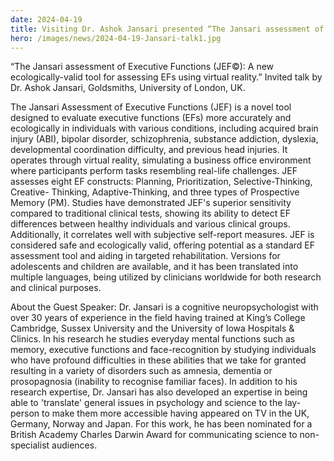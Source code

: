 ```yaml
---
date: 2024-04-19
title: Visiting Dr. Ashok Jansari presented “The Jansari assessment of Executive Functions (JEF©), A new ecologically-valid tool for assessing EFs using virtual reality.”
hero: /images/news/2024-04-19-Jansari-talk1.jpg
---
```

 
“The Jansari assessment of Executive Functions (JEF©): A new ecologically-valid tool for assessing EFs using virtual reality.”
Invited talk by Dr. Ashok Jansari, Goldsmiths, University of London, UK.


The Jansari Assessment of Executive Functions (JEF) is a novel tool designed to evaluate executive functions (EFs) more accurately and ecologically in individuals with various conditions, including acquired brain injury (ABI), bipolar disorder, schizophrenia, substance addiction, dyslexia, developmental coordination difficulty, and previous head injuries. It operates through virtual reality, simulating a business office environment where participants perform tasks resembling real-life challenges. JEF assesses eight EF constructs: Planning, Prioritization, Selective-Thinking, Creative- Thinking, Adaptive-Thinking, and three types of Prospective Memory (PM). Studies have demonstrated JEF's superior sensitivity compared to traditional clinical tests, showing its ability to detect EF differences between healthy individuals and various clinical groups. Additionally, it correlates well with subjective self-report measures. JEF is considered safe and ecologically valid, offering potential as a standard EF assessment tool and aiding in targeted rehabilitation. Versions for adolescents and children are available, and it has been translated into multiple languages, being utilized by clinicians worldwide for both research and clinical purposes.

About the Guest Speaker:
Dr. Jansari is a cognitive neuropsychologist with over 30 years of experience in the field having trained at King’s College Cambridge, Sussex University and the University of Iowa Hospitals & Clinics. In his research he studies everyday mental functions such as memory, executive functions and face-recognition by studying individuals who have profound difficulties in these abilities that we take for granted resulting in a variety of disorders such as amnesia, dementia or prosopagnosia (inability to recognise familiar faces). In addition to his research expertise, Dr. Jansari has also developed an expertise in being able to 'translate' general issues in psychology and science to the lay-person to make them more accessible having appeared on TV in the UK, Germany, Norway and Japan. For this work, he has been nominated for a British Academy Charles Darwin Award for communicating science to non-specialist audiences.

